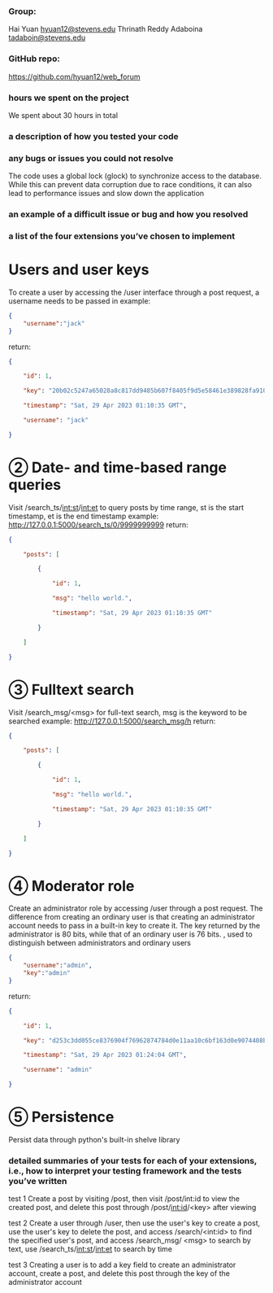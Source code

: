 ### Group:

Hai Yuan hyuan12@stevens.edu    Thrinath Reddy Adaboina tadaboin@stevens.edu

### GitHub repo:

https://github.com/hyuan12/web_forum

### hours we spent on the project

We spent about 30 hours in total

### a description of how you tested your code



### any bugs or issues you could not resolve

The code uses a global lock (glock) to synchronize access to the database. While this can prevent data corruption due to race conditions, it can also lead to performance issues and slow down the application

### an example of a difficult issue or bug and how you resolved



### a list of the four extensions you’ve chosen to implement

# Users and user keys

To create a user by accessing the /user interface through a post request, a username needs to be passed in
example:

```json
{
	"username":"jack"
}
```

return:

```json
{

    "id": 1,

    "key": "20b02c5247a65028a8c817dd9485b607f8405f9d5e58461e389828fa91015c81e633bdf495f7366e",

    "timestamp": "Sat, 29 Apr 2023 01:10:35 GMT",

    "username": "jack"

}
```

# ② Date- and time-based range queries

Visit /search_ts/<int:st>/<int:et> to query posts by time range, st is the start timestamp, et is the end timestamp
example:
http://127.0.0.1:5000/search_ts/0/9999999999
return:

```json
{

    "posts": [

        {

            "id": 1,

            "msg": "hello world.",

            "timestamp": "Sat, 29 Apr 2023 01:10:35 GMT"

        }

    ]

}
```

# ③ Fulltext search

Visit /search_msg/\<msg\> for full-text search, msg is the keyword to be searched
example:
http://127.0.0.1:5000/search_msg/h
return:

```json
{

    "posts": [

        {

            "id": 1,

            "msg": "hello world.",

            "timestamp": "Sat, 29 Apr 2023 01:10:35 GMT"

        }

    ]

}
```

# ④ Moderator role

Create an administrator role by accessing /user through a post request. The difference from creating an ordinary user is that creating an administrator account needs to pass in a built-in key to create it. The key returned by the administrator is 80 bits, while that of an ordinary user is 76 bits. , used to distinguish between administrators and ordinary users

```json
{
    "username":"admin",
    "key":"admin"
}
```

return:

```json
{

    "id": 1,

    "key": "d253c3dd055ce8376904f76962874784d0e11aa10c6bf163d0e9074408b31c4f45f44e8acb4cbc90",

    "timestamp": "Sat, 29 Apr 2023 01:24:04 GMT",

    "username": "admin"

}
```

# ⑤ Persistence

Persist data through python's built-in shelve library


### detailed summaries of your tests for each of your extensions, i.e., how to interpret your testing framework and the tests you’ve written

test 1
Create a post by visiting /post, then visit /post/int:id to view the created post, and delete this post through /post/<int:id>/\<key\> after viewing

test 2
Create a user through /user, then use the user's key to create a post, use the user's key to delete the post, and access /search/\<int:id\> to find the specified user's post, and access /search_msg/ \<msg\> to search by text, use /search_ts/<int:st>/<int:et> to search by time

test 3
Creating a user is to add a key field to create an administrator account, create a post, and delete this post through the key of the administrator account
